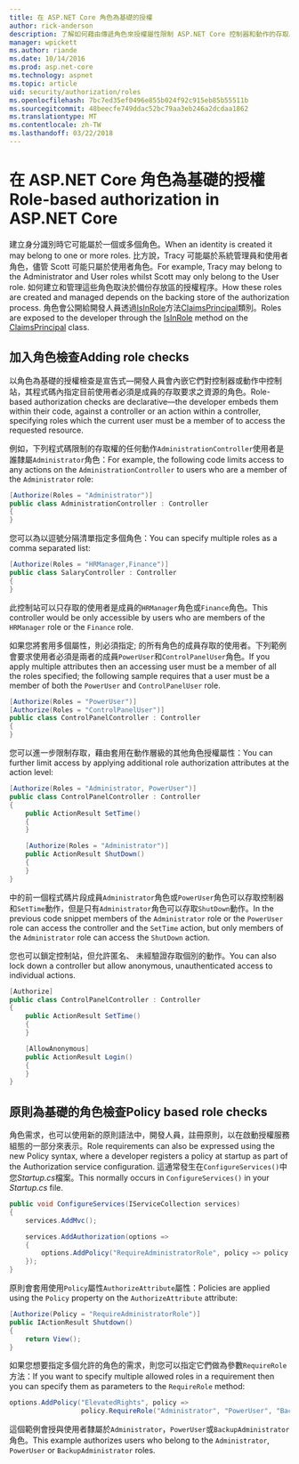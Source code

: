 ```yaml
---
title: 在 ASP.NET Core 角色為基礎的授權
author: rick-anderson
description: 了解如何藉由傳遞角色來授權屬性限制 ASP.NET Core 控制器和動作的存取。
manager: wpickett
ms.author: riande
ms.date: 10/14/2016
ms.prod: asp.net-core
ms.technology: aspnet
ms.topic: article
uid: security/authorization/roles
ms.openlocfilehash: 7bc7ed35ef0496e855b024f92c915eb85b55511b
ms.sourcegitcommit: 48beecfe749ddac52bc79aa3eb246a2dcdaa1862
ms.translationtype: MT
ms.contentlocale: zh-TW
ms.lasthandoff: 03/22/2018
---
```

# <a name="role-based-authorization-in-aspnet-core"></a><span data-ttu-id="64efc-103">在 ASP.NET Core 角色為基礎的授權</span><span class="sxs-lookup"><span data-stu-id="64efc-103">Role-based authorization in ASP.NET Core</span></span>

<a name="security-authorization-role-based"></a>

<span data-ttu-id="64efc-104">建立身分識別時它可能屬於一個或多個角色。</span><span class="sxs-lookup"><span data-stu-id="64efc-104">When an identity is created it may belong to one or more roles.</span></span> <span data-ttu-id="64efc-105">比方說，Tracy 可能屬於系統管理員和使用者角色，儘管 Scott 可能只屬於使用者角色。</span><span class="sxs-lookup"><span data-stu-id="64efc-105">For example, Tracy may belong to the Administrator and User roles whilst Scott may only belong to the User role.</span></span> <span data-ttu-id="64efc-106">如何建立和管理這些角色取決於備份存放區的授權程序。</span><span class="sxs-lookup"><span data-stu-id="64efc-106">How these roles are created and managed depends on the backing store of the authorization process.</span></span> <span data-ttu-id="64efc-107">角色會公開給開發人員透過[IsInRole](https://docs.microsoft.com/dotnet/api/system.security.principal.genericprincipal.isinrole)方法[ClaimsPrincipal](https://docs.microsoft.com/dotnet/api/system.security.claims.claimsprincipal)類別。</span><span class="sxs-lookup"><span data-stu-id="64efc-107">Roles are exposed to the developer through the [IsInRole](https://docs.microsoft.com/dotnet/api/system.security.principal.genericprincipal.isinrole) method on the [ClaimsPrincipal](https://docs.microsoft.com/dotnet/api/system.security.claims.claimsprincipal) class.</span></span>

## <a name="adding-role-checks"></a><span data-ttu-id="64efc-108">加入角色檢查</span><span class="sxs-lookup"><span data-stu-id="64efc-108">Adding role checks</span></span>

<span data-ttu-id="64efc-109">以角色為基礎的授權檢查是宣告式&mdash;開發人員會內嵌它們對控制器或動作中控制站，其程式碼內指定目前使用者必須是成員的存取要求之資源的角色。</span><span class="sxs-lookup"><span data-stu-id="64efc-109">Role-based authorization checks are declarative&mdash;the developer embeds them within their code, against a controller or an action within a controller, specifying roles which the current user must be a member of to access the requested resource.</span></span>

<span data-ttu-id="64efc-110">例如，下列程式碼限制的存取權的任何動作`AdministrationController`使用者是誰隸屬`Administrator`角色：</span><span class="sxs-lookup"><span data-stu-id="64efc-110">For example, the following code limits access to any actions on the `AdministrationController` to users who are a member of the `Administrator` role:</span></span>

```csharp
[Authorize(Roles = "Administrator")]
public class AdministrationController : Controller
{
}
```

<span data-ttu-id="64efc-111">您可以為以逗號分隔清單指定多個角色：</span><span class="sxs-lookup"><span data-stu-id="64efc-111">You can specify multiple roles as a comma separated list:</span></span>

```csharp
[Authorize(Roles = "HRManager,Finance")]
public class SalaryController : Controller
{
}
```

<span data-ttu-id="64efc-112">此控制站可以只存取的使用者是成員的`HRManager`角色或`Finance`角色。</span><span class="sxs-lookup"><span data-stu-id="64efc-112">This controller would be only accessible by users who are members of the `HRManager` role or the `Finance` role.</span></span>

<span data-ttu-id="64efc-113">如果您將套用多個屬性，則必須指定; 的所有角色的成員存取的使用者。下列範例會要求使用者必須是兩者的成員`PowerUser`和`ControlPanelUser`角色。</span><span class="sxs-lookup"><span data-stu-id="64efc-113">If you apply multiple attributes then an accessing user must be a member of all the roles specified; the following sample requires that a user must be a member of both the `PowerUser` and `ControlPanelUser` role.</span></span>

```csharp
[Authorize(Roles = "PowerUser")]
[Authorize(Roles = "ControlPanelUser")]
public class ControlPanelController : Controller
{
}
```

<span data-ttu-id="64efc-114">您可以進一步限制存取，藉由套用在動作層級的其他角色授權屬性：</span><span class="sxs-lookup"><span data-stu-id="64efc-114">You can further limit access by applying additional role authorization attributes at the action level:</span></span>

```csharp
[Authorize(Roles = "Administrator, PowerUser")]
public class ControlPanelController : Controller
{
    public ActionResult SetTime()
    {
    }

    [Authorize(Roles = "Administrator")]
    public ActionResult ShutDown()
    {
    }
}
```

<span data-ttu-id="64efc-115">中的前一個程式碼片段成員`Administrator`角色或`PowerUser`角色可以存取控制器和`SetTime`動作，但是只有`Administrator`角色可以存取`ShutDown`動作。</span><span class="sxs-lookup"><span data-stu-id="64efc-115">In the previous code snippet members of the `Administrator` role or the `PowerUser` role can access the controller and the `SetTime` action, but only members of the `Administrator` role can access the `ShutDown` action.</span></span>

<span data-ttu-id="64efc-116">您也可以鎖定控制站，但允許匿名、 未經驗證存取個別的動作。</span><span class="sxs-lookup"><span data-stu-id="64efc-116">You can also lock down a controller but allow anonymous, unauthenticated access to individual actions.</span></span>

```csharp
[Authorize]
public class ControlPanelController : Controller
{
    public ActionResult SetTime()
    {
    }

    [AllowAnonymous]
    public ActionResult Login()
    {
    }
}
```

<a name="security-authorization-role-policy"></a>

## <a name="policy-based-role-checks"></a><span data-ttu-id="64efc-117">原則為基礎的角色檢查</span><span class="sxs-lookup"><span data-stu-id="64efc-117">Policy based role checks</span></span>

<span data-ttu-id="64efc-118">角色需求，也可以使用新的原則語法中，開發人員，註冊原則，以在啟動授權服務組態的一部分來表示。</span><span class="sxs-lookup"><span data-stu-id="64efc-118">Role requirements can also be expressed using the new Policy syntax, where a developer registers a policy at startup as part of the Authorization service configuration.</span></span> <span data-ttu-id="64efc-119">這通常發生在`ConfigureServices()`中您*Startup.cs*檔案。</span><span class="sxs-lookup"><span data-stu-id="64efc-119">This normally occurs in `ConfigureServices()` in your *Startup.cs* file.</span></span>

```csharp
public void ConfigureServices(IServiceCollection services)
{
    services.AddMvc();

    services.AddAuthorization(options =>
    {
        options.AddPolicy("RequireAdministratorRole", policy => policy.RequireRole("Administrator"));
    });
}
```

<span data-ttu-id="64efc-120">原則會套用使用`Policy`屬性`AuthorizeAttribute`屬性：</span><span class="sxs-lookup"><span data-stu-id="64efc-120">Policies are applied using the `Policy` property on the `AuthorizeAttribute` attribute:</span></span>

```csharp
[Authorize(Policy = "RequireAdministratorRole")]
public IActionResult Shutdown()
{
    return View();
}
```

<span data-ttu-id="64efc-121">如果您想要指定多個允許的角色的需求，則您可以指定它們做為參數`RequireRole`方法：</span><span class="sxs-lookup"><span data-stu-id="64efc-121">If you want to specify multiple allowed roles in a requirement then you can specify them as parameters to the `RequireRole` method:</span></span>

```csharp
options.AddPolicy("ElevatedRights", policy =>
                  policy.RequireRole("Administrator", "PowerUser", "BackupAdministrator"));
```

<span data-ttu-id="64efc-122">這個範例會授與使用者隸屬於`Administrator`，`PowerUser`或`BackupAdministrator`角色。</span><span class="sxs-lookup"><span data-stu-id="64efc-122">This example authorizes users who belong to the `Administrator`, `PowerUser` or `BackupAdministrator` roles.</span></span>
